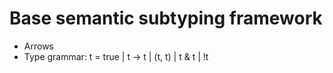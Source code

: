 Base semantic subtyping framework
=====

* Arrows
* Type grammar: t = true | t -> t | (t, t) | t & t | !t
